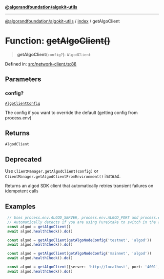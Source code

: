 [**@algorandfoundation/algokit-utils**](../../README.md)

***

[@algorandfoundation/algokit-utils](../../README.md) / [index](../README.md) / getAlgoClient

# Function: ~~getAlgoClient()~~

> **getAlgoClient**(`config?`): `AlgodClient`

Defined in: [src/network-client.ts:88](https://github.com/algorandfoundation/algokit-utils-ts/blob/main/src/network-client.ts#L88)

## Parameters

### config?

[`AlgoClientConfig`](../../types/network-client/interfaces/AlgoClientConfig.md)

The config if you want to override the default (getting config from process.env)

## Returns

`AlgodClient`

## Deprecated

Use `ClientManager.getAlgodClient(config)` or `ClientManager.getAlgodClientFromEnvironment()` instead.

Returns an algod SDK client that automatically retries transient failures on idempotent calls

## Examples

```typescript
 // Uses process.env.ALGOD_SERVER, process.env.ALGOD_PORT and process.env.ALGOD_TOKEN
 // Automatically detects if you are using PureStake to switch in the right header name for ALGOD_TOKEN
 const algod = getAlgoClient()
 await algod.healthCheck().do()
 ```

```typescript
 const algod = getAlgoClient(getAlgoNodeConfig('testnet', 'algod'))
 await algod.healthCheck().do()
```

```typescript
 const algod = getAlgoClient(getAlgoNodeConfig('mainnet', 'algod'))
 await algod.healthCheck().do()
```

```typescript
 const algod = getAlgoClient({server: 'http://localhost', port: '4001', token: 'aaaaaaaaaaaaaaaaaaaaaaaaaaaaaaaaaaaaaaaaaaaaaaaaaaaaaaaaaaaaaaaa'})
 await algod.healthCheck().do()
```
